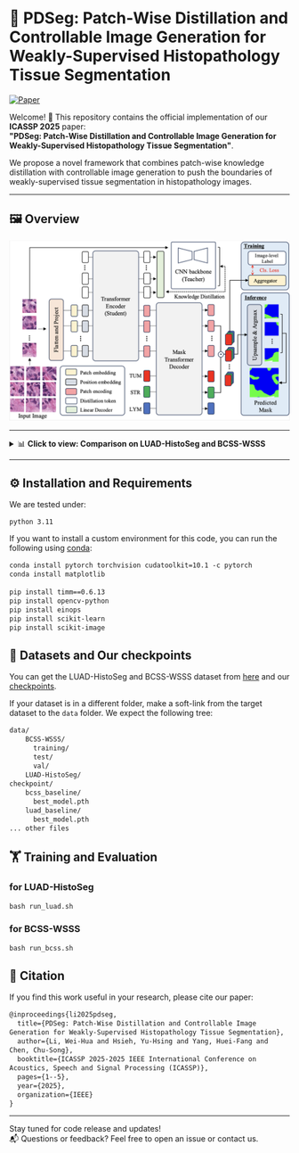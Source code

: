 # 🔬 PDSeg: Patch-Wise Distillation and Controllable Image Generation for Weakly-Supervised Histopathology Tissue Segmentation
[![Paper](https://img.shields.io/badge/Paper-ICASSP25-blue)](https://ieeexplore.ieee.org/abstract/document/10888097)

Welcome! 👋 This repository contains the official implementation of our **ICASSP 2025** paper:  
**"PDSeg: Patch-Wise Distillation and Controllable Image Generation for Weakly-Supervised Histopathology Tissue Segmentation"**.

We propose a novel framework that combines patch-wise knowledge distillation with controllable image generation to push the boundaries of weakly-supervised tissue segmentation in histopathology images.

---

## 🖼️ Overview

<p align="center">
  <img src="image/pdseg.png" width="800" alt="PDSeg Overview"/>
</p>

---

<details>
  <summary>📊 <b>Click to view: Comparison on LUAD-HistoSeg and BCSS-WSSS</b></summary>

  <br>

  <p align="center">
    <img src="image/comparison.png" width="800" alt="Comparison on datasets"/>
  </p>

</details>

---

## ⚙️ Installation and Requirements
We are tested under:
```
python 3.11
```
If you want to install a custom environment for this code, you can run the following using [conda](https://docs.conda.io/projects/conda/en/latest/commands/install.html):
```
conda install pytorch torchvision cudatoolkit=10.1 -c pytorch
conda install matplotlib

pip install timm==0.6.13
pip install opencv-python
pip install einops
pip install scikit-learn
pip install scikit-image
```

## 📁 Datasets and Our checkpoints
You can get the LUAD-HistoSeg and BCSS-WSSS dataset from [here](https://github.com/ChuHan89/WSSS-Tissue) and our [checkpoints](https://gofile.me/5R0b8/Is9Jufem1).

If your dataset is in a different folder, make a soft-link from the target dataset to the `data` folder. We expect the following tree:
```
data/
    BCSS-WSSS/
      training/
      test/
      val/
    LUAD-HistoSeg/
checkpoint/
    bcss_baseline/
      best_model.pth
    luad_baseline/
      best_model.pth
... other files 
```
## 🏋️ Training and Evaluation

### for LUAD-HistoSeg
```
bash run_luad.sh
```

### for BCSS-WSSS
```
bash run_bcss.sh
```

## 📝 Citation

If you find this work useful in your research, please cite our paper:

```
@inproceedings{li2025pdseg,
  title={PDSeg: Patch-Wise Distillation and Controllable Image Generation for Weakly-Supervised Histopathology Tissue Segmentation},
  author={Li, Wei-Hua and Hsieh, Yu-Hsing and Yang, Huei-Fang and Chen, Chu-Song},
  booktitle={ICASSP 2025-2025 IEEE International Conference on Acoustics, Speech and Signal Processing (ICASSP)},
  pages={1--5},
  year={2025},
  organization={IEEE}
}
```

---
Stay tuned for code release and updates!  
📬 Questions or feedback? Feel free to open an issue or contact us.
